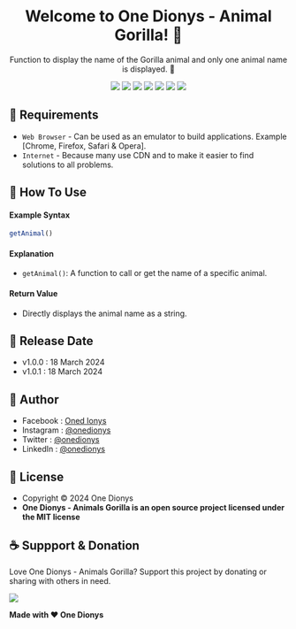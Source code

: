 <h1 align="center">Welcome to One Dionys - Animal Gorilla! 👋 </h1>

<p align="center">Function to display the name of the Gorilla animal and only one animal name is displayed. 💖 </p>

<p align="center">
<img src="https://img.shields.io/github/contributors/onedionys/onedionys-animal-gorilla?style=flat-square">
<img src="https://img.shields.io/github/issues/onedionys/onedionys-animal-gorilla?style=flat-square">
<img src="https://img.shields.io/github/stars/onedionys/onedionys-animal-gorilla?style=flat-square"> 
<img src="https://img.shields.io/github/forks/onedionys/onedionys-animal-gorilla?style=flat-square">
<img src="https://img.shields.io/github/last-commit/onedionys/onedionys-animal-gorilla.svg?style=flat-square">
<img src="https://img.shields.io/github/languages/code-size/onedionys/onedionys-animal-gorilla?style=flat-square">
<img src="https://img.shields.io/github/license/onedionys/onedionys-animal-gorilla?style=flat-square">
</p>

## 💾 Requirements

* `Web Browser` - Can be used as an emulator to build applications. Example [Chrome, Firefox, Safari & Opera].
* `Internet` - Because many use CDN and to make it easier to find solutions to all problems.

## 🎯 How To Use

#### Example Syntax

```javascript
getAnimal()
```

#### Explanation

* `getAnimal()`: A function to call or get the name of a specific animal.

#### Return Value

* Directly displays the animal name as a string.

## 📆 Release Date

* v1.0.0 : 18 March 2024
* v1.0.1 : 18 March 2024

## 🧑 Author

* Facebook : <a href="https://www.facebook.com/theonedionys"> Oned Ionys</a>
* Instagram : <a href="https://www.instagram.com/onedionys/"> @onedionys</a>
* Twitter : <a href="https://twitter.com/onedionys"> @onedionys</a>
* LinkedIn :  <a href="https://www.linkedin.com/in/onedionys/"> @onedionys</a>

## 📝 License

* Copyright © 2024 One Dionys
* **One Dionys - Animals Gorilla is an open source project licensed under the MIT license**

## ☕️ Suppport & Donation

Love One Dionys - Animals Gorilla? Support this project by donating or sharing with others in need.

<a href="https://www.buymeacoffee.com/onedionys"><img src="https://img.shields.io/badge/Buy_Me_A_Coffee-FFDD00?style=for-the-badge&logo=buy-me-a-coffee&logoColor=black"/> </a>

**Made with ❤️ One Dionys**
